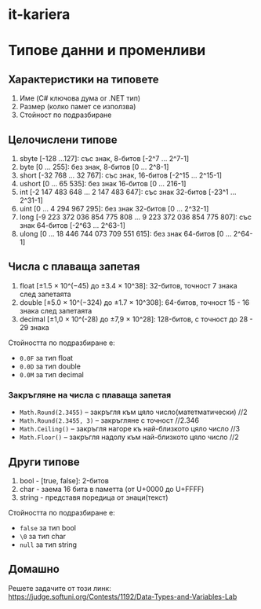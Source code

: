 # it-kariera

# Типове данни и променливи

## Характеристики на типовете

1. Име (C# ключова дума or .NET тип)
2. Размер (колко памет се използва)
3. Стойност по подразбиране

## Целочислени типове

1. sbyte [-128 …127]: със знак, 8-битов [-2^7 … 2^7-1]
2. byte [0 … 255]: без знак, 8-битов [0 … 2^8-1]
3. short [-32 768 … 32 767]: със знак, 16-битов [-2^15 … 2^15-1]
4. ushort [0 … 65 535]: без знак 16-битов [0 … 216-1]
5. int [-2 147 483 648 … 2 147 483 647]: със знак 32-битов [-23^1 … 2^31-1]
6. uint [0 … 4 294 967 295]: без знак 32-битов [0 … 2^32-1]
7. long [-9 223 372 036 854 775 808 … 9 223 372 036 854 775 807]: със знак 64-битов [-2^63 … 2^63-1]
8. ulong [0 … 18 446 744 073 709 551 615]: без знак 64-битов [0 … 2^64-1]

## Числа с плаваща запетая

1. float [±1.5 × 10^(−45) до ±3.4 × 10^38]: 32-битов, точност 7 знака след запетаята
2. double [±5.0 × 10^(−324) до ±1.7 × 10^308]: 64-битов, точност 15 - 16 знака след запетаята
3. decimal [±1,0 × 10^(-28) до ±7,9 × 10^28]: 128-битов, с точност до 28 - 29 знака

Стойността по подразбиране е:
- `0.0F` за тип float
- `0.0D` за тип double
- `0.0M` за тип decimal

### Закръгляне на числа с плаваща запетая

- `Math.Round(2.3455)` – закръгля към цяло число(матетматически) 	//2
- `Math.Round(2.3455, 3)` – закръгляне с точност 					//2.346
- `Math.Ceiling()` – закръгля нагоре къ най-близкото цяло число 	//3
- `Math.Floor()` – закръгля надолу към най-близкото цяло число 		//2

## Други типове
1. bool - [true, false]: 2-битов
2. char - заема 16 бита в паметта (от U+0000 до U+FFFF)
3. string - представя поредица от знаци(текст)

Стойността по подразбиране е:
- `false` за тип bool
- `\0` за тип char
- `null` за тип string

## Домашно
Решете задачите от този линк: https://judge.softuni.org/Contests/1192/Data-Types-and-Variables-Lab